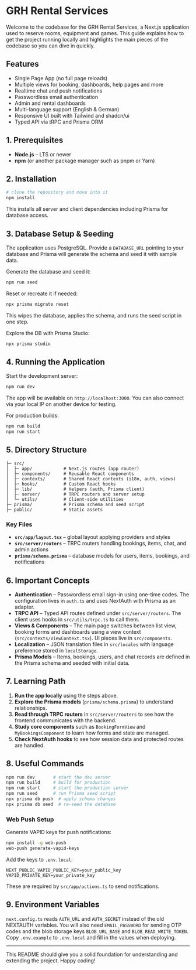 # GRH Rental Services

Welcome to the codebase for the GRH Rental Services, a Next.js application used to reserve rooms, equipment and games. This guide explains how to get the project running locally and highlights the main pieces of the codebase so you can dive in quickly.

## Features

- Single Page App (no full page reloads)
- Multiple views for booking, dashboards, help pages and more
- Realtime chat and push notifications
- Passwordless email authentication
- Admin and rental dashboards
- Multi-language support (English & German)
- Responsive UI built with Tailwind and shadcn/ui
- Typed API via tRPC and Prisma ORM

## 1. Prerequisites

- **Node.js** – LTS or newer
- **npm** (or another package manager such as pnpm or Yarn)

## 2. Installation

```bash
# clone the repository and move into it
npm install
```

This installs all server and client dependencies including Prisma for database access.

## 3. Database Setup & Seeding

The application uses PostgreSQL. Provide a `DATABASE_URL` pointing to your database and Prisma will generate the schema and seed it with sample data.

Generate the database and seed it:

```bash
npm run seed
```

Reset or recreate it if needed:

```bash
npx prisma migrate reset
```

This wipes the database, applies the schema, and runs the seed script in one step.

Explore the DB with Prisma Studio:

```bash
npx prisma studio
```

## 4. Running the Application

Start the development server:

```bash
npm run dev
```

The app will be available on `http://localhost:3000`. You can also connect via your local IP on another device for testing.

For production builds:

```bash
npm run build
npm run start
```

## 5. Directory Structure

```
├─ src/
│  ├─ app/            # Next.js routes (app router)
│  ├─ components/     # Reusable React components
│  ├─ contexts/       # Shared React contexts (i18n, auth, views)
│  ├─ hooks/          # Custom React hooks
│  ├─ lib/            # Helpers (auth, Prisma client)
│  ├─ server/         # TRPC routers and server setup
│  └─ utils/          # Client-side utilities
├─ prisma/            # Prisma schema and seed script
├─ public/            # Static assets
```

### Key Files

- **`src/app/layout.tsx`** – global layout applying providers and styles
- **`src/server/routers`** – TRPC routers handling bookings, items, chat, and admin actions
- **`prisma/schema.prisma`** – database models for users, items, bookings, and notifications

## 6. Important Concepts

- **Authentication** – Passwordless email sign-in using one-time codes. The configuration lives in `auth.ts` and uses NextAuth with Prisma as an adapter.
- **TRPC API** – Typed API routes defined under `src/server/routers`. The client uses hooks in `src/utils/trpc.ts` to call them.
- **Views & Components** – The main page switches between list view, booking forms and dashboards using a view context (`src/contexts/ViewContext.tsx`). UI pieces live in `src/components`.
- **Localization** – JSON translation files in `src/locales` with language preference stored in `localStorage`.
- **Prisma Models** – Items, bookings, users, and chat records are defined in the Prisma schema and seeded with initial data.

## 7. Learning Path

1. **Run the app locally** using the steps above.
2. **Explore the Prisma models** (`prisma/schema.prisma`) to understand relationships.
3. **Read through TRPC routers** in `src/server/routers` to see how the frontend communicates with the backend.
4. **Study core components** such as `BookingFormView` and `MyBookingsComponent` to learn how forms and state are managed.
5. **Check NextAuth hooks** to see how session data and protected routes are handled.

## 8. Useful Commands

```bash
npm run dev       # start the dev server
npm run build     # build for production
npm run start     # start the production server
npm run seed      # run Prisma seed script
npx prisma db push  # apply schema changes
npx prisma db seed  # re-seed the database
```

### Web Push Setup

Generate VAPID keys for push notifications:

```bash
npm install -g web-push
web-push generate-vapid-keys
```

Add the keys to `.env.local`:

```
NEXT_PUBLIC_VAPID_PUBLIC_KEY=your_public_key
VAPID_PRIVATE_KEY=your_private_key
```

These are required by `src/app/actions.ts` to send notifications.

## 9. Environment Variables

`next.config.ts` reads `AUTH_URL` and `AUTH_SECRET` instead of the old NEXTAUTH variables. You will also need `EMAIL_PASSWORD` for sending OTP codes and the blob storage keys `BLOB_URL_BASE` and `BLOB_READ_WRITE_TOKEN`. Copy `.env.example` to `.env.local` and fill in the values when deploying.

---

This README should give you a solid foundation for understanding and extending the project. Happy coding!
